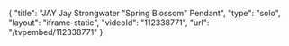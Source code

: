{
    "title": "JAY Jay Strongwater \"Spring Blossom\" Pendant",
    "type": "solo",
    "layout": "iframe-static",
    "videoId": "112338771",
    "url": "\/tvpembed\/112338771"
}